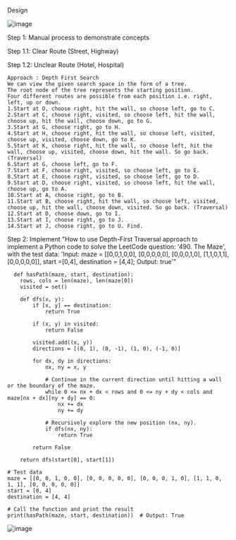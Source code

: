 Design

![image](https://user-images.githubusercontent.com/93315926/194803849-7c4c723f-81a1-48ef-b068-12dd25496823.png)

Step 1: Manual process to demonstrate concepts

Step 1.1: Clear Route (Street, Highway)

Step 1.2: Unclear Route (Hotel, Hospital)

```
Approach : Depth First Search
We can view the given search space in the form of a tree.
The root node of the tree represents the starting position.
Four different routes are possible from each position i.e. right, left, up or down.
1.Start at O, choose right, hit the wall, so choose left, go to C.
2.Start at C, choose right, visited, so choose left, hit the wall, choose up, hit the wall, choose down, go to G.
3.Start at G, choose right, go to H.
4.Start at H, choose right, hit the wall, so choose left, visited, choose up, visited, choose down, go to K.
5.Start at K, choose right, hit the wall, so choose left, hit the wall, choose up, visited, choose down, hit the wall. So go back. (Traversal)
6.Start at G, choose left, go to F.
7.Start at F, choose right, visited, so choose left, go to E.
8.Start at E, choose right, visited, so choose left, go to D.
9.Start at D, choose right, visited, so choose left, hit the wall, choose up, go to A.
10.Start at A, choose right, go to B.
11.Start at B, choose right, hit the wall, so choose left, visited, choose up, hit the wall, choose down, visited. So go back. (Traversal)
12.Start at D, choose down, go to I.
13.Start at I, choose right, go to J.
14.Start at J, choose right, go to U. Find.
```


Step 2: Implement
"How to use Depth-First Traversal approach to implement a Python code to solve the LeetCode question: '490. The Maze', with the test data: 'Input: maze = [[0,0,1,0,0], [0,0,0,0,0], [0,0,0,1,0], [1,1,0,1,1], [0,0,0,0,0]], start =[0,4], destination = [4,4]; Output: true'"

```
  def hasPath(maze, start, destination):
    rows, cols = len(maze), len(maze[0])
    visited = set()

    def dfs(x, y):
        if [x, y] == destination:
            return True

        if (x, y) in visited:
            return False

        visited.add((x, y))
        directions = [(0, 1), (0, -1), (1, 0), (-1, 0)]

        for dx, dy in directions:
            nx, ny = x, y

            # Continue in the current direction until hitting a wall or the boundary of the maze.
            while 0 <= nx + dx < rows and 0 <= ny + dy < cols and maze[nx + dx][ny + dy] == 0:
                nx += dx
                ny += dy

            # Recursively explore the new position (nx, ny).
            if dfs(nx, ny):
                return True

        return False

    return dfs(start[0], start[1])

# Test data
maze = [[0, 0, 1, 0, 0], [0, 0, 0, 0, 0], [0, 0, 0, 1, 0], [1, 1, 0, 1, 1], [0, 0, 0, 0, 0]]
start = [0, 4]
destination = [4, 4]

# Call the function and print the result
print(hasPath(maze, start, destination))  # Output: True
```
  
![image](https://user-images.githubusercontent.com/93315926/194799644-6b303972-e90e-4fc4-821b-0b26e2df9a6d.png)

